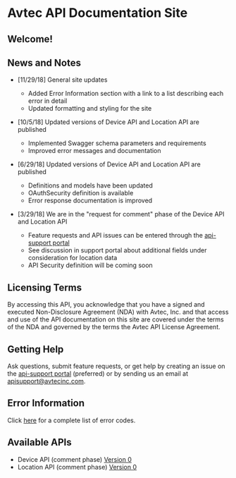 # **Avtec API Documentation Site**

## **Welcome!**

## **News and Notes**
* [11/29/18] General site updates
    * Added Error Information section with a link to a list describing each error in detail
    * Updated formatting and styling for the site

* [10/5/18] Updated versions of Device API and Location API are published
    * Implemented Swagger schema parameters and requirements
    * Improved error messages and documentation

* [6/29/18] Updated versions of Device API and Location API are published
    * Definitions and models have been updated
    * OAuthSecurity definition is available
    * Error response documentation is improved

* [3/29/18] We are in the "request for comment" phase of the Device API and Location API
    * Feature requests and API issues can be entered through the [api-support portal](https://gitlab.com/avtecinc/api-support)
    * See discussion in support portal about additional fields under consideration for location data
    * API Security definition will be coming soon

## **Licensing Terms**
By accessing this API, you acknowledge that you have a signed and executed Non-Disclosure Agreement (NDA) with Avtec, Inc. and that access and use of the API documentation on this site are covered under the terms of the NDA and governed by the terms the Avtec API License Agreement.

## **Getting Help**
Ask questions, submit feature requests, or get help by creating an issue on the [api-support portal](https://gitlab.com/avtecinc/api-support) (preferred) or by sending us an email at [apisupport@avtecinc.com](mailto:apisupport@avtecinc.com).

## **Error Information**
Click [here](/responses/) for a complete list of error codes.

## **Available APIs**
* Device API (comment phase) [Version 0](/dev/v0)
* Location API (comment phase) [Version 0](/ls/v0)
